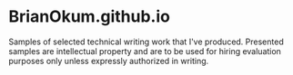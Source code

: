 # BrianOkum.github.io
Samples of selected technical writing work that I've produced. Presented samples are intellectual property and are to be used for hiring evaluation purposes only unless expressly authorized in writing.
